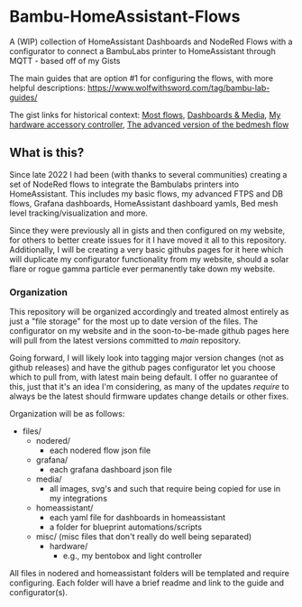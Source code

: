 # Bambu-HomeAssistant-Flows
A (WIP) collection of HomeAssistant Dashboards and NodeRed Flows with a configurator to connect a BambuLabs printer to HomeAssistant through MQTT - based off of my Gists

The main guides that are option #1 for configuring the flows, with more helpful descriptions: https://www.wolfwithsword.com/tag/bambu-lab-guides/ 

The gist links for historical context: [Most flows](https://gist.github.com/WolfwithSword/e3e4dc4f00629cc047b7cefd70d7b350), [Dashboards & Media](https://gist.github.com/WolfwithSword/4175a46c872f69542376206bab4ccfc3), [My hardware accessory controller](https://gist.github.com/WolfwithSword/a9f2421cf90b2d67b0abfd3a94039156), [The advanced version of the bedmesh flow](https://gist.github.com/WolfwithSword/45dd17ba5250cee94136759e9923e2bb)

## What is this?
Since late 2022 I had been (with thanks to several communities) creating a set of NodeRed flows to integrate the Bambulabs printers into HomeAssistant. This includes my basic flows, my advanced FTPS and DB flows, Grafana dashboards, HomeAssistant dashboard yamls, Bed mesh level tracking/visualization and more.

Since they were previously all in gists and then configured on my website, for others to better create issues for it I have moved it all to this repository. Additionally, I will be creating a very basic githubs pages for it here which will duplicate my configurator functionality from my website, should a solar flare or rogue gamma particle ever permanently take down my website.

### Organization
This repository will be organized accordingly and treated almost entirely as just a "file storage" for the most up to date version of the files. The configurator on my website and in the soon-to-be-made github pages here will pull from the latest versions committed to *main* repository.

Going forward, I will likely look into tagging major version changes (not as github releases) and have the github pages configurator let you choose which to pull from, with latest main being default. I offer no guarantee of this, just that it's an idea I'm considering, as many of the updates *require* to always be the latest should firmware updates change details or other fixes.

Organization will be as follows:

- files/
  - nodered/
    - each nodered flow json file
  - grafana/
    - each grafana dashboard json file 
  - media/
    - all images, svg's and such that require being copied for use in my integrations 
  - homeassistant/
    - each yaml file for dashboards in homeassistant
    - a folder for blueprint automations/scripts
  - misc/ (misc files that don't really do well being separated)
    - hardware/
      - e.g., my bentobox and light controller

All files in nodered and homeassistant folders will be templated and require configuring. Each folder will have a brief readme and link to the guide and configurator(s).
